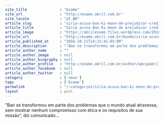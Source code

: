 ```yaml
---
site_title               : "Exame"
site_url                 : "http://exame.abril.com.br"
site_locale              : "pt_BR"
article_slug             : "siria-acusa-ban-ki-moon-de-prejudicar-credibilidade-da-onu"
article_title            : "Síria acusa Ban Ki-moon de prejudicar credibilidade da ONU"
article_image            : "https://abrilexame.files.wordpress.com/2016/10/size_960_16_9_ban-kimoon.jpg?quality=70&strip=all&w=960"
article_url              : "http://exame.abril.com.br/mundo/siria-acusa-ban-ki-moon-de-prejudicar-credibilidade-da-onu/"
article_published_at     : "2016-10-11T14:22:41-03:00"
article_description      : "'Ban se transformou em parte dos problemas que o mundo atual atravessa, sem mostrar nenhum compromisso com ética e os requisitos de sua missão', diz comunicado..."
article_author_name      : ""
article_author_image     : null
article_author_biography : null
article_author_profile   : "http://exame.abril.com.br/author/wpvipabril/"
article_author_facebook  : null
article_author_twitter   : null
category                 : ['news']
tags                     : ['Exame']
permalink                : "/:categories/siria-acusa-ban-ki-moon-de-prejudicar-credibilidade-da-onu/"
layout                   : post
---
```


"Ban se transformou em parte dos problemas que o mundo atual atravessa, sem mostrar nenhum compromisso com ética e os requisitos de sua missão", diz comunicado...

